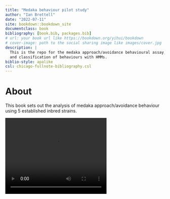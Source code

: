 ```yaml
--- 
title: "Medaka behaviour pilot study"
author: "Ian Brettell"
date: "2022-07-11"
site: bookdown::bookdown_site
documentclass: book
bibliography: [book.bib, packages.bib]
# url: your book url like https://bookdown.org/yihui/bookdown
# cover-image: path to the social sharing image like images/cover.jpg
description: |
  This is the repo for the medaka approach/avoidance behavioural assay,
  and classification of behaviours with HMMs.
biblio-style: apalike
csl: chicago-fullnote-bibliography.csl
---
```


# About

This book sets out the analysis of medaka approach/avoidance behaviour using 5 established inbred strains.



<video width="320" height="240" controls>
  <source src="movie.mp4" type="/hps/software/users/birney/ian/repos/pilot_paper/book/figs/videos/20191117_1122_22-1_L_B.mp4">
</video>
